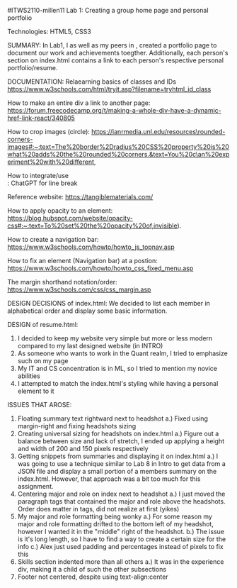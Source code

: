 #ITWS2110-millen11
Lab 1: Creating a group home page and personal portfolio

Technologies: HTML5, CSS3

SUMMARY:
In Lab1, I as well as my peers in <group name>, created a portfolio page to document our work and achievements toegther. Additionally, each person's section on index.html contains a link to each person's respective personal portfolio/resume.

DOCUMENTATION:
Relaearning basics of classes and IDs
 https://www.w3schools.com/html/tryit.asp?filename=tryhtml_id_class

How to make an entire div a link to another page:
 https://forum.freecodecamp.org/t/making-a-whole-div-have-a-dynamic-href-link-react/340805

How to crop images (circle):
 https://ianrmedia.unl.edu/resources\rounded-corners-images#:~:text=The%20border%2Dradius%20CSS%20property%20is%20what%20adds%20the%20rounded%20corners.&text=You%20c\an%20experiment%20with%20different,
 
How to integrate/use <br>:
 ChatGPT for line break

Reference website:
  https://tangiblematerials.com/

How to apply opacity to an element:
  https://blog.hubspot.com/website/opacity-css#:~:text=To%20set%20the%20opacity%20of,invisible).

How to create a navigation bar:
  https://www.w3schools.com/howto/howto_js_topnav.asp

How to fix an element (Navigation bar) at a postion:
  https://www.w3schools.com/howto/howto_css_fixed_menu.asp

The margin shorthand notation/order:
https://www.w3schools.com/css/css_margin.asp

DESIGN DECISIONS of index.html:
   We decided to list each member in alphabetical order and display some basic information. 

DESIGN of resume.html:
   1. I decided to keep my website very simple but more or less modern compared to my last designed website (in INTRO)
   2. As someone who wants to work in the Quant realm, I tried to emphasize such on my page
   3. My IT and CS concentration is in ML, so I tried to mention my novice abilities
   4. I attempted to match the index.html's styling while having a personal element to it

ISSUES THAT AROSE:
   1. Floating summary text rightward next to headshot
      a.) Fixed using margin-right and fixing headshots sizing
   2. Creating universal sizing for headshots on index.html
      a.) Figure out a balance between size and lack of stretch, I ended up applying a height and width of 200 and 150 pixels respectively
   3. Getting snippets from summaries and displaying it on index.html 
      a.) I was going to use a technique similar to Lab 8 in Intro to get data from a JSON file and display a small portion of a members summary on the index.html. However, that approach was a bit too much for this assignment.
   4. Centering major and role on index next to headshot
      a.) I just moved the paragraph tags that contained the major and role above the headshots. Order does matter in tags, did not realize at first (yikes)
   5. My major and role formatting being wonky
      a.) For some reason my major and role formatting drifted to the bottom left of my headshot, however I wanted it in the "middle" right of the headshot.
      b.) The issue is it's long length, so I have to find a way to create a certain size for the info
      c.) Alex just used padding and percentages instead of pixels to fix this
   6. Skills section indented more than all others
      a.) It was in the experience div, making it a child of such the other subsections
   7. Footer not centered, despite using text-align:center
